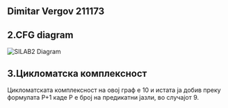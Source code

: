 ## Dimitar Vergov 211173
## 2.CFG diagram
![SILAB2 Diagram](https://github.com/dvergov/SI_2024_lab2_211173/assets/165907504/a36e6298-3804-4ed7-9bfb-76602fc0d7e2)
## 3.Цикломатска комплексност
Цикломатската комплексност на овој граф е 10 и истата ја добив преку формулата P+1 каде P е број на предикатни јазли, во случајот 9.
